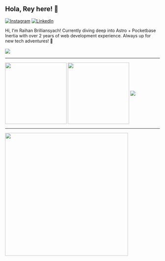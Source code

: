 ## Hola, Rey here! 🌟 
[![Instagram](https://img.shields.io/badge/Instagram-%23E4405F.svg?logo=Instagram&logoColor=white)](https://instagram.com/raybrilliant)
[![LinkedIn](https://img.shields.io/badge/LinkedIn-%230077B5.svg?logo=linkedin&logoColor=white)](https://linkedin.com/in/raybrilliant) 

Hi, I'm Raihan Brilliansyach! Currently diving deep into Astro + Pocketbase Inertia with over 2 years of web development experience. Always up for new tech adventures! 🚀 </br></br>
![](https://komarev.com/ghpvc/?username=raybrilliant&abbreviated=true)

---

<span>
<img align="center" height=200 src="https://github-readme-stats.vercel.app/api?username=raybrilliant&theme=transparent&hide_border=false&include_all_commits=true&count_private=true" />
</span>
<span>
<img align="center" height=200 src="https://github-readme-stats.vercel.app/api/top-langs/?username=raybrilliant&langs_count=5" />
</span>
<img align="center" width='full' src='https://github-readme-streak-stats.herokuapp.com/?user=raybrilliant&theme=transparent&hide_border=false' />

---

<img src='https://pbs.twimg.com/media/GRyYbBWWwAAD177?format=png&name=900x900' style="height: 400px;"/>
